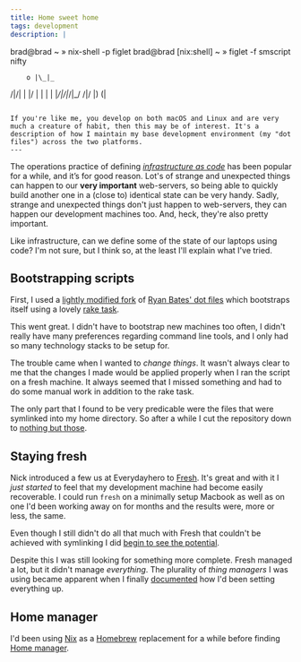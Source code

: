 ```yaml
---
title: Home sweet home
tags: development
description: |
  ```
  brad@brad
  ~ » nix-shell -p figlet
  brad@brad [nix:shell]
  ~ » figlet -f smscript nifty

        o |\_|_
  /|/|  | |/ |  |  |
   | |_/|/|_/|_/ \/|/
          |)      (|
  ```

  If you're like me, you develop on both macOS and Linux and are very much a creature of habit, then this may be of interest. It's a description of how I maintain my base development environment (my "dot files") across the two platforms.
---
```


The operations practice of defining [_infrastructure as code_](https://en.wikipedia.org/wiki/Infrastructure_as_code) has been popular for a while, and it’s for good reason. Lot's of strange and unexpected things can happen to our **very important** web-servers, so being able to quickly build another one in a (close to) identical state can be very handy. Sadly, strange and unexpected things don't just happen to web-servers, they can happen our development machines too. And, heck, they're also pretty important.

Like infrastructure, can we define some of the state of our laptops using code? I'm not sure, but I think so, at the least I'll explain what I've tried.

## Bootstrapping scripts

First, I used a [lightly modified fork](https://github.com/bradparker/dotfiles/tree/174c7e07dfa137152fdd941fe187635bb30994f6) of [Ryan Bates' dot files](https://github.com/ryanb/dotfiles) which bootstraps itself using a lovely [rake task](https://github.com/ryanb/dotfiles/blob/ca4d95179b62ceb1a760a2922953edd01d75c382/Rakefile#L5).

This went great. I didn't have to bootstrap new machines too often, I didn't really have many preferences regarding command line tools, and I only had so many technology stacks to be setup for. 

The trouble came when I wanted to _change things_. It wasn't always clear to me that the changes I made would be applied properly when I ran the script on a fresh machine. It always seemed that I missed something and had to do some manual work in addition to the rake task.

The only part that I found to be very predicable were the files that were symlinked into my home directory. So after a while I cut the repository down to [nothing but those](https://github.com/bradparker/dotfiles/tree/28b4dcf7e27d61badef3a29f97d8faef6cc66d0f).

## Staying fresh

Nick introduced a few us at Everydayhero to [Fresh](https://freshshell.com/). It's great and with it I _just started_ to feel that my development machine had become easily recoverable. I could run `fresh` on a minimally setup Macbook as well as on one I'd been working away on for months and the results were, more or less, the same.

Even though I still didn't do all that much with Fresh that couldn't be achieved with symlinking I did [begin to see the potential](https://github.com/bradparker/dotfiles/blob/663a66ca5959edb20284b487f8580475ec37c822/freshrc#L32-L35).

Despite this I was still looking for something more complete. Fresh managed a lot, but it didn't manage _everything_. The plurality of _thing managers_ I was using became apparent when I finally [documented](https://github.com/bradparker/dotfiles/blob/9e990d99d4bb6b85a2d847d5f47131d974add526/README.md) how I'd been setting everything up.

## Home manager

I'd been using [Nix](nixos.org/nix/) as a [Homebrew](https://brew.sh/) replacement for a while before finding [Home manager](https://github.com/rycee/home-manager).
